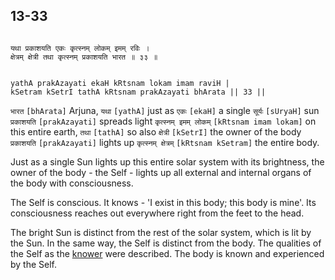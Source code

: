 ## 13-33


```shloka-sa

यथा प्रकाशयति एकः कृत्स्नम् लोकम् इमम् रविः ।
क्षेत्रम् क्षेत्री तथा कृत्स्नम् प्रकाशयति भारत ॥ ३३ ॥

```
```shloka-sa-hk

yathA prakAzayati ekaH kRtsnam lokam imam raviH |
kSetram kSetrI tathA kRtsnam prakAzayati bhArata || 33 ||

```
`भारत` `[bhArata]` Arjuna, `यथा` `[yathA]` just as `एकः` `[ekaH]` a single `सूर्यः` `[sUryaH]` sun `प्रकाशयति` `[prakAzayati]` spreads light `कृत्स्नम् इमम् लोकम्` `[kRtsnam imam lokam]` on this entire earth, `तथा` `[tathA]` so also `क्षेत्री` `[kSetrI]` the owner of the body `प्रकाशयति` `[prakAzayati]` lights up `कृत्स्नम् क्षेत्रम्` `[kRtsnam kSetram]` the entire body.

Just as a single Sun lights up this entire solar system with its brightness, the owner of the body - the Self - lights up all external and internal organs of the body with consciousness. 

The Self is conscious. It knows - 'I exist in this body; this body is mine'. Its consciousness reaches out everywhere right from the feet to the head.

The bright Sun is distinct from the rest of the solar system, which is lit by the Sun. In the same way, the Self is distinct from the body. The qualities of the Self as the 
[knower](13-1.md#field_and_knower_of_field)
 were described. The body is known and experienced by the Self.


